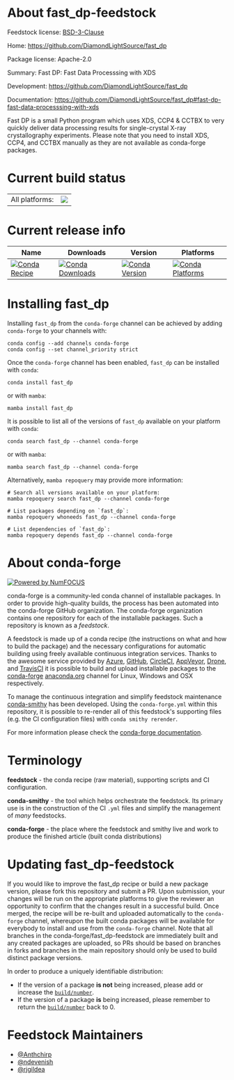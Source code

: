About fast_dp-feedstock
=======================

Feedstock license: [BSD-3-Clause](https://github.com/conda-forge/fast_dp-feedstock/blob/main/LICENSE.txt)

Home: https://github.com/DiamondLightSource/fast_dp

Package license: Apache-2.0

Summary: Fast DP: Fast Data Processsing with XDS

Development: https://github.com/DiamondLightSource/fast_dp

Documentation: https://github.com/DiamondLightSource/fast_dp#fast-dp-fast-data-processsing-with-xds

Fast DP is a small Python program which uses XDS, CCP4 & CCTBX
to very quickly deliver data processing results for single-crystal
X-ray crystallography experiments.
Please note that you need to install XDS, CCP4, and CCTBX manually
as they are not available as conda-forge packages.


Current build status
====================


<table><tr><td>All platforms:</td>
    <td>
      <a href="https://dev.azure.com/conda-forge/feedstock-builds/_build/latest?definitionId=9166&branchName=main">
        <img src="https://dev.azure.com/conda-forge/feedstock-builds/_apis/build/status/fast_dp-feedstock?branchName=main">
      </a>
    </td>
  </tr>
</table>

Current release info
====================

| Name | Downloads | Version | Platforms |
| --- | --- | --- | --- |
| [![Conda Recipe](https://img.shields.io/badge/recipe-fast_dp-green.svg)](https://anaconda.org/conda-forge/fast_dp) | [![Conda Downloads](https://img.shields.io/conda/dn/conda-forge/fast_dp.svg)](https://anaconda.org/conda-forge/fast_dp) | [![Conda Version](https://img.shields.io/conda/vn/conda-forge/fast_dp.svg)](https://anaconda.org/conda-forge/fast_dp) | [![Conda Platforms](https://img.shields.io/conda/pn/conda-forge/fast_dp.svg)](https://anaconda.org/conda-forge/fast_dp) |

Installing fast_dp
==================

Installing `fast_dp` from the `conda-forge` channel can be achieved by adding `conda-forge` to your channels with:

```
conda config --add channels conda-forge
conda config --set channel_priority strict
```

Once the `conda-forge` channel has been enabled, `fast_dp` can be installed with `conda`:

```
conda install fast_dp
```

or with `mamba`:

```
mamba install fast_dp
```

It is possible to list all of the versions of `fast_dp` available on your platform with `conda`:

```
conda search fast_dp --channel conda-forge
```

or with `mamba`:

```
mamba search fast_dp --channel conda-forge
```

Alternatively, `mamba repoquery` may provide more information:

```
# Search all versions available on your platform:
mamba repoquery search fast_dp --channel conda-forge

# List packages depending on `fast_dp`:
mamba repoquery whoneeds fast_dp --channel conda-forge

# List dependencies of `fast_dp`:
mamba repoquery depends fast_dp --channel conda-forge
```


About conda-forge
=================

[![Powered by
NumFOCUS](https://img.shields.io/badge/powered%20by-NumFOCUS-orange.svg?style=flat&colorA=E1523D&colorB=007D8A)](https://numfocus.org)

conda-forge is a community-led conda channel of installable packages.
In order to provide high-quality builds, the process has been automated into the
conda-forge GitHub organization. The conda-forge organization contains one repository
for each of the installable packages. Such a repository is known as a *feedstock*.

A feedstock is made up of a conda recipe (the instructions on what and how to build
the package) and the necessary configurations for automatic building using freely
available continuous integration services. Thanks to the awesome service provided by
[Azure](https://azure.microsoft.com/en-us/services/devops/), [GitHub](https://github.com/),
[CircleCI](https://circleci.com/), [AppVeyor](https://www.appveyor.com/),
[Drone](https://cloud.drone.io/welcome), and [TravisCI](https://travis-ci.com/)
it is possible to build and upload installable packages to the
[conda-forge](https://anaconda.org/conda-forge) [anaconda.org](https://anaconda.org/)
channel for Linux, Windows and OSX respectively.

To manage the continuous integration and simplify feedstock maintenance
[conda-smithy](https://github.com/conda-forge/conda-smithy) has been developed.
Using the ``conda-forge.yml`` within this repository, it is possible to re-render all of
this feedstock's supporting files (e.g. the CI configuration files) with ``conda smithy rerender``.

For more information please check the [conda-forge documentation](https://conda-forge.org/docs/).

Terminology
===========

**feedstock** - the conda recipe (raw material), supporting scripts and CI configuration.

**conda-smithy** - the tool which helps orchestrate the feedstock.
                   Its primary use is in the construction of the CI ``.yml`` files
                   and simplify the management of *many* feedstocks.

**conda-forge** - the place where the feedstock and smithy live and work to
                  produce the finished article (built conda distributions)


Updating fast_dp-feedstock
==========================

If you would like to improve the fast_dp recipe or build a new
package version, please fork this repository and submit a PR. Upon submission,
your changes will be run on the appropriate platforms to give the reviewer an
opportunity to confirm that the changes result in a successful build. Once
merged, the recipe will be re-built and uploaded automatically to the
`conda-forge` channel, whereupon the built conda packages will be available for
everybody to install and use from the `conda-forge` channel.
Note that all branches in the conda-forge/fast_dp-feedstock are
immediately built and any created packages are uploaded, so PRs should be based
on branches in forks and branches in the main repository should only be used to
build distinct package versions.

In order to produce a uniquely identifiable distribution:
 * If the version of a package **is not** being increased, please add or increase
   the [``build/number``](https://docs.conda.io/projects/conda-build/en/latest/resources/define-metadata.html#build-number-and-string).
 * If the version of a package **is** being increased, please remember to return
   the [``build/number``](https://docs.conda.io/projects/conda-build/en/latest/resources/define-metadata.html#build-number-and-string)
   back to 0.

Feedstock Maintainers
=====================

* [@Anthchirp](https://github.com/Anthchirp/)
* [@ndevenish](https://github.com/ndevenish/)
* [@rjgildea](https://github.com/rjgildea/)

